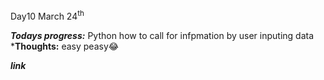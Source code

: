 Day10 March 24<sup>th

***Todays progress:*** Python how to call for infpmation by user inputing  data
***Thoughts:** easy peasy😂

***link***